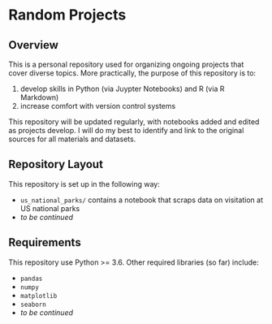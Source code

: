 # Random Projects
 
## Overview
This is a personal repository used for organizing ongoing projects that cover diverse topics. More practically, the purpose of this repository is to: 

1. develop skills in Python (via Juypter Notebooks) and R (via R Markdown)
2. increase comfort with version control systems

This repository will be updated regularly, with notebooks added and edited as projects develop. I will do my best to identify and link to the original sources for all materials and datasets.

## Repository Layout
This repository is set up in the following way:

- `us_national_parks/` contains a notebook that scraps data on visitation at US national parks
- *to be continued*

## Requirements
This repository use Python >= 3.6. Other required libraries (so far) include:
- `pandas`
- `numpy`
- `matplotlib`
- `seaborn`
- *to be continued*

